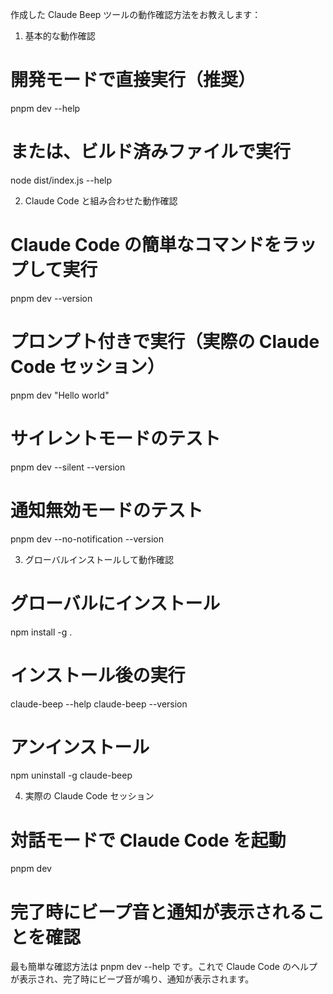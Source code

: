 作成した Claude Beep ツールの動作確認方法をお教えします：

1. 基本的な動作確認

# 開発モードで直接実行（推奨）

pnpm dev --help

# または、ビルド済みファイルで実行

node dist/index.js --help

2. Claude Code と組み合わせた動作確認

# Claude Code の簡単なコマンドをラップして実行

pnpm dev --version

# プロンプト付きで実行（実際の Claude Code セッション）

pnpm dev "Hello world"

# サイレントモードのテスト

pnpm dev --silent --version

# 通知無効モードのテスト

pnpm dev --no-notification --version

3. グローバルインストールして動作確認

# グローバルにインストール

npm install -g .

# インストール後の実行

claude-beep --help
claude-beep --version

# アンインストール

npm uninstall -g claude-beep

4. 実際の Claude Code セッション

# 対話モードで Claude Code を起動

pnpm dev

# 完了時にビープ音と通知が表示されることを確認

最も簡単な確認方法は pnpm dev --help です。これで Claude
Code のヘルプが表示され、完了時にビープ音が鳴り、通知が表示されます。
